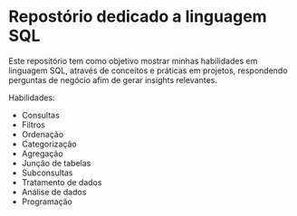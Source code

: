 # Repostório dedicado a linguagem SQL

Este repositório tem como objetivo mostrar minhas habilidades em linguagem SQL,
através de conceitos e práticas em projetos, respondendo perguntas de negócio afim de gerar insights relevantes.

Habilidades:

* Consultas
* Filtros
* Ordenação
* Categorização
* Agregação
* Junção de tabelas
* Subconsultas
* Tratamento de dados
* Análise de dados
* Programação

